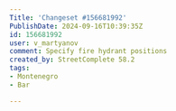```yaml
---
Title: 'Changeset #156681992'
PublishDate: 2024-09-16T10:39:35Z
id: 156681992
user: v_martyanov
comment: Specify fire hydrant positions
created_by: StreetComplete 58.2
tags:
- Montenegro
- Bar

---
```


